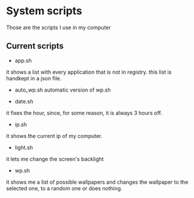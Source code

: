 # System scripts

Those are the scripts I use in my computer

## Current scripts

+ app.sh

it shows a list with every application that is not in registry.
this list is handkept in a json file.

+ auto_wp.sh
automatic version of wp.sh

+ date.sh

it fixes the hour, since, for some reason, it is always 3 hours
off.

+ ip.sh

it shows the current ip of my computer.

+ light.sh

it lets me change the screen's backlight

+ wp.sh

it shows me a list of possible wallpapers and changes the wallpaper
to the selected one, to a random one or does nothing.
